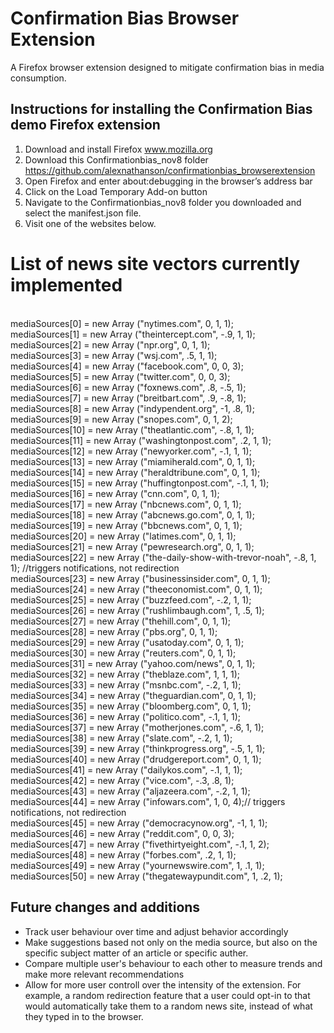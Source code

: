 # Confirmation Bias Browser Extension
A Firefox browser extension designed to mitigate confirmation bias in media consumption.

## Instructions for installing the Confirmation Bias demo Firefox extension
1) Download and install Firefox www.mozilla.org
2) Download this Confirmationbias_nov8 folder https://github.com/alexnathanson/confirmationbias_browserextension
3) Open Firefox and enter about:debugging in the browser’s address bar
4) Click on the Load Temporary Add-on button
5) Navigate to the Confirmationbias_nov8 folder you downloaded and select the manifest.json file.
6) Visit one of the websites below.

# List of news site vectors currently implemented <br>

  <br>mediaSources[0] = new Array ("nytimes.com", 0, 1, 1); 
  <br>mediaSources[1] = new Array ("theintercept.com", -.9, 1, 1);
  <br>mediaSources[2] = new Array ("npr.org", 0, 1, 1);
  <br>mediaSources[3] = new Array ("wsj.com", .5, 1, 1);
  <br>mediaSources[4] = new Array ("facebook.com", 0, 0, 3);
  <br>mediaSources[5] = new Array ("twitter.com", 0, 0, 3);
  <br>mediaSources[6] = new Array ("foxnews.com", .8, -.5, 1);
  <br>mediaSources[7] = new Array ("breitbart.com", .9, -.8, 1);
  <br>mediaSources[8] = new Array ("indypendent.org", -1, .8, 1);
  <br>mediaSources[9] = new Array ("snopes.com", 0, 1, 2);
  <br>mediaSources[10] = new Array ("theatlantic.com", -.8, 1, 1);
  <br>mediaSources[11] = new Array ("washingtonpost.com", .2, 1, 1);
  <br>mediaSources[12] = new Array ("newyorker.com", -.1, 1, 1);
  <br>mediaSources[13] = new Array ("miamiherald.com", 0, 1, 1);
  <br>mediaSources[14] = new Array ("heraldtribune.com", 0, 1, 1);
  <br>mediaSources[15] = new Array ("huffingtonpost.com", -.1, 1, 1);
  <br>mediaSources[16] = new Array ("cnn.com", 0, 1, 1);
  <br>mediaSources[17] = new Array ("nbcnews.com", 0, 1, 1);
  <br>mediaSources[18] = new Array ("abcnews.go.com", 0, 1, 1);
  <br>mediaSources[19] = new Array ("bbcnews.com", 0, 1, 1);
  <br>mediaSources[20] = new Array ("latimes.com", 0, 1, 1);
  <br>mediaSources[21] = new Array ("pewresearch.org", 0, 1, 1); 
  <br>mediaSources[22] = new Array ("the-daily-show-with-trevor-noah", -.8, 1, 1); //triggers notifications, not redirection
  <br>mediaSources[23] = new Array ("businessinsider.com", 0, 1, 1);
  <br>mediaSources[24] = new Array ("theeconomist.com", 0, 1, 1);
  <br>mediaSources[25] = new Array ("buzzfeed.com", -.2, 1, 1);
  <br>mediaSources[26] = new Array ("rushlimbaugh.com", 1, .5, 1);
  <br>mediaSources[27] = new Array ("thehill.com", 0, 1, 1);
  <br>mediaSources[28] = new Array ("pbs.org", 0, 1, 1);
  <br>mediaSources[29] = new Array ("usatoday.com", 0, 1, 1);
  <br>mediaSources[30] = new Array ("reuters.com", 0, 1, 1);
  <br>mediaSources[31] = new Array ("yahoo.com/news", 0, 1, 1);
  <br>mediaSources[32] = new Array ("theblaze.com", 1, 1, 1);
  <br>mediaSources[33] = new Array ("msnbc.com", -.2, 1, 1);
  <br>mediaSources[34] = new Array ("theguardian.com", 0, 1, 1);
  <br>mediaSources[35] = new Array ("bloomberg.com", 0, 1, 1);
  <br>mediaSources[36] = new Array ("politico.com", -.1, 1, 1);
  <br>mediaSources[37] = new Array ("motherjones.com", -.6, 1, 1);
  <br>mediaSources[38] = new Array ("slate.com", -.2, 1, 1);
  <br>mediaSources[39] = new Array ("thinkprogress.org", -.5, 1, 1);
  <br>mediaSources[40] = new Array ("drudgereport.com", 0, 1, 1);
  <br>mediaSources[41] = new Array ("dailykos.com", -.1, 1, 1);
  <br>mediaSources[42] = new Array ("vice.com", -.3, .8, 1);
  <br>mediaSources[43] = new Array ("aljazeera.com", -.2, 1, 1);
  <br>mediaSources[44] = new Array ("infowars.com", 1, 0, 4);// triggers notifications, not redirection
  <br>mediaSources[45] = new Array ("democracynow.org", -1, 1, 1);
  <br>mediaSources[46] = new Array ("reddit.com", 0, 0, 3);
  <br>mediaSources[47] = new Array ("fivethirtyeight.com", -.1, 1, 2);
  <br>mediaSources[48] = new Array ("forbes.com", .2, 1, 1);
  <br>mediaSources[49] = new Array ("yournewswire.com", 1, .1, 1);
  <br>mediaSources[50] = new Array ("thegatewaypundit.com", 1, .2, 1); 
  
## Future changes and additions
* Track user behaviour over time and adjust behavior accordingly
* Make suggestions based not only on the media source, but also on the specific subject matter of an article or specific auther. 
* Compare multiple user's behaviour to each other to measure trends and make more relevant recommendations
* Allow for more user controll over the intensity of the extension. For example, a random redirection feature that a user could opt-in to that would automatically take them to a random news site, instead of what they typed in to the browser.
